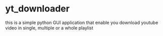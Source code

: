 # yt_downloader
this is a simple python GUI application that enable you download youtube video in single, multiple or a whole playlist
